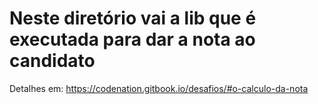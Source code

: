 # Neste diretório vai a lib que é executada para dar a nota ao candidato

Detalhes em: https://codenation.gitbook.io/desafios/#o-calculo-da-nota